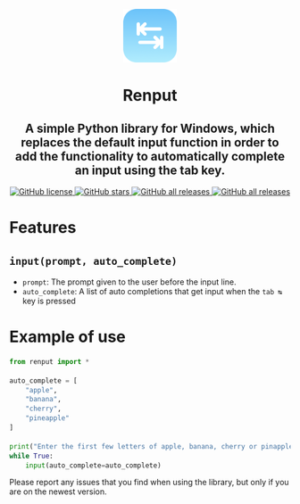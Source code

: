 <p align="center">
<img src="Renput_ReadMe.png" height="96px"/>
</p>
<h1 align="center">Renput</h1>
<h2 align="center">A simple Python library for Windows, which replaces the default input function in order to add the functionality to automatically complete an input using the tab key.</h2>
<p align="center">
<a href="https://github.com/JaegerwaldDev/Renput/blob/master/LICENSE">
    <img alt="GitHub license" src="https://img.shields.io/github/license/JaegerwaldDev/Renput">
</a>
<a href="https://github.com/JaegerwaldDev/Renput/stargazers">
    <img alt="GitHub stars" src="https://img.shields.io/github/stars/JaegerwaldDev/Renput">
</a>
<a href="https://github.com/JaegerwaldDev/Renput">
    <img alt="GitHub all releases" src="https://img.shields.io/github/downloads/JaegerwaldDev/Renput/total">
</a>
<a href="https://github.com/JaegerwaldDev/Renput">
    <img alt="GitHub all releases" src="https://img.shields.io/github/watchers/JaegerwaldDev/Renput">
</a>
</p>

# Features

## `input(prompt, auto_complete)`

- `prompt`: The prompt given to the user before the input line.
- `auto_complete`: A list of auto completions that get input when the `tab ↹` key is pressed

# Example of use
```py
from renput import *

auto_complete = [
    "apple",
    "banana",
    "cherry",
    "pineapple"
]

print("Enter the first few letters of apple, banana, cherry or pinapple to see the functionality of Renput:")
while True:
    input(auto_complete=auto_complete)
```

Please report any issues that you find when using the library, but only if you are on the newest version.
